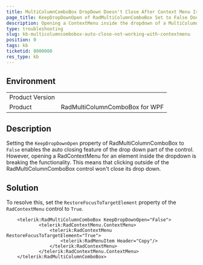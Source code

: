 ```yaml
---
title: MultiColumnComboBox DropDown Doesn't Close After Context Menu Is Opened
page_title: KeepDropDownOpen of RadMultiColumnComboBox Set to False Doesn't Auto-Close the Popup After a Context Menu Is Opened Inside the Popup
description: Opening a ContextMenu inside the dropdown of a MultiColumnComboBox is breaking the KeepDropDownOpen setting.
type: troubleshooting
slug: kb-multicolumncombobox-auto-close-not-working-with-contextmenu
position: 0
tags: kb
ticketid: 0000000
res_type: kb
---
```


## Environment

<table>
	<tbody>
		<tr>
			<td>Product Version</td>
			<td></td>
		</tr>
		<tr>
			<td>Product</td>
			<td>RadMultiColumnComboBox for WPF</td>
		</tr>
	</tbody>
</table>

## Description

Setting the `KeepDropDownOpen` property of RadMultiColumnComboBox to `False` enables the auto closing feature of the drop down part of the control. However, opening a RadContextMenu for an element inside the dropdown is breaking the functionality. This means that clicking outside of the RadMultiColumnComboBox control won't close its drop down.

## Solution

To resolve this, set the `RestoreFocusToTargetElement` property of the `RadContextMenu` control to `True`.


```XAML
	<telerik:RadMultiColumnComboBox KeepDropDownOpen="False">
			<telerik:RadContextMenu.ContextMenu>
				<telerik:RadContextMenu RestoreFocusToTargetElement="True">
					<telerik:RadMenuItem Header="Copy"/>
				</telerik:RadContextMenu>
			</telerik:RadContextMenu.ContextMenu>
	</telerik:RadMultiColumnComboBox>
```
